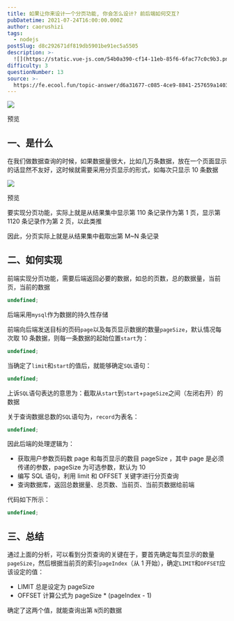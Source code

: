 ```yaml
---
title: 如果让你来设计一个分页功能, 你会怎么设计? 前后端如何交互?
pubDatetime: 2021-07-24T16:00:00.000Z
author: caorushizi
tags:
  - nodejs
postSlug: d8c292671df819db5901be91ec5a5505
description: >-
  ![](https://static.vue-js.com/54b0a390-cf14-11eb-85f6-6fac77c0c9b3.png)预览一、是什么-----在我们做数据查询的时候，如果数据量
difficulty: 3
questionNumber: 13
source: >-
  https://fe.ecool.fun/topic-answer/d6a31677-c085-4ce9-8841-257659a14034?orderBy=updateTime&order=desc&tagId=18
---
```


![](https://static.vue-js.com/54b0a390-cf14-11eb-85f6-6fac77c0c9b3.png)

预览

## 一、是什么

在我们做数据查询的时候，如果数据量很大，比如几万条数据，放在一个页面显示的话显然不友好，这时候就需要采用分页显示的形式，如每次只显示 10 条数据

![](https://static.vue-js.com/6070e8c0-cf14-11eb-85f6-6fac77c0c9b3.png)

预览

要实现分页功能，实际上就是从结果集中显示第 110 条记录作为第 1 页，显示第 1120 条记录作为第 2 页，以此类推

因此，分页实际上就是从结果集中截取出第 M~N 条记录

## 二、如何实现

前端实现分页功能，需要后端返回必要的数据，如总的页数，总的数据量，当前页，当前的数据

```typescript
undefined;
```

后端采用`mysql`作为数据的持久性存储

前端向后端发送目标的页码`page`以及每页显示数据的数量`pageSize`，默认情况每次取 10 条数据，则每一条数据的起始位置`start`为：

```typescript
undefined;
```

当确定了`limit`和`start`的值后，就能够确定`SQL`语句：

```typescript
undefined;
```

上诉`SQL`语句表达的意思为：截取从`start`到`start`+`pageSize`之间（左闭右开）的数据

关于查询数据总数的`SQL`语句为，`record`为表名：

```typescript
undefined;
```

因此后端的处理逻辑为：

- 获取用户参数页码数 page 和每页显示的数目 pageSize ，其中 page 是必须传递的参数，pageSize 为可选参数，默认为 10
- 编写 SQL 语句，利用 limit 和 OFFSET 关键字进行分页查询
- 查询数据库，返回总数据量、总页数、当前页、当前页数据给前端

代码如下所示：

```typescript
undefined;
```

## 三、总结

通过上面的分析，可以看到分页查询的关键在于，要首先确定每页显示的数量`pageSize`，然后根据当前页的索引`pageIndex`（从 1 开始），确定`LIMIT`和`OFFSET`应该设定的值：

- LIMIT 总是设定为 pageSize
- OFFSET 计算公式为 pageSize \* (pageIndex - 1)

确定了这两个值，就能查询出第 `N`页的数据
